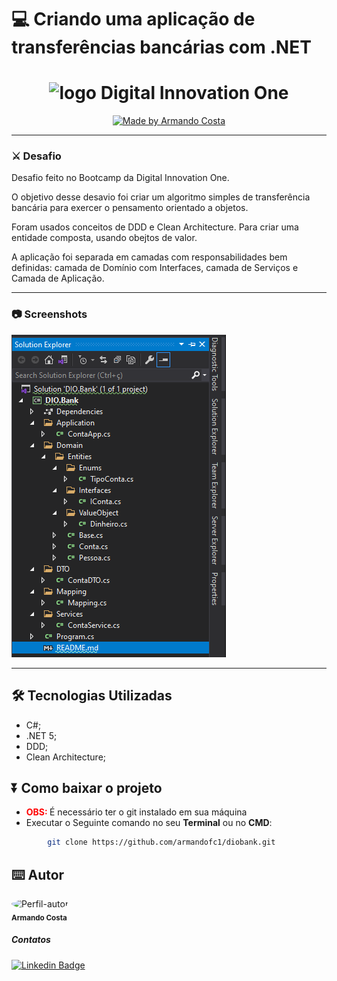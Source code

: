 # 💻 Criando uma aplicação de transferências bancárias com .NET

<h1 align="center">
<img alt="logo Digital Innovation One" src="https://encrypted-tbn0.gstatic.com/images?q=tbn%3AANd9GcS1OXUFeAAKnL7l6wXc7IfvC9r9edDlMnmzO_bJV4O5aoH_7PmvNaGAiKAmu1x5WxpOFDPbQkCmJpgtchs-zQNvwQ&usqp=CAU&ec=45702847" width="400px">
</h1>

<p align="center">
    <a href="https://www.linkedin.com/in/dev-full-stack/">
        <img alt="Made by Armando Costa" src="https://img.shields.io/badge/made%20by-Armando Costa-%23fc8406">
    </a>
</p>

---

### ⚔ Desafio

Desafio feito no Bootcamp da Digital Innovation One.

O objetivo desse desavio foi criar um algoritmo simples de transferência bancária para exercer o pensamento orientado a objetos. 

Foram usados conceitos de DDD e Clean Architecture. Para criar uma entidade composta, usando obejtos de valor.

A aplicação foi separada em camadas com responsabilidades bem definidas: camada de Domínio com Interfaces, camada de Serviços e Camada de Aplicação.

---

### 📷 Screenshots

![Arquitetura](telas/arquitetura.png)

---

## 🛠️ Tecnologias Utilizadas

- C#;
- .NET 5;
- DDD;
- Clean Architecture;

## ⏬ Como baixar o projeto
- <b style="color:red"> OBS: </b> É necessário ter o git instalado em sua máquina
- Executar o Seguinte comando no seu **Terminal** ou no **CMD**:

```bash
        git clone https://github.com/armandofc1/diobank.git
```


## ⌨️ Autor

<img style="border-radius: 50%;" src="https://avatars.githubusercontent.com/u/236738?v=4" width="100px;" alt="Perfil-autor" ><br>
<sub><b>Armando Costa</b></sub>

##### Contatos
[![Linkedin Badge](https://img.shields.io/badge/-LinkedIn-blue?style=flat-square&logo=Linkedin&logoColor=white&link=https://www.linkedin.com/in/dev-full-stack/)](https://www.linkedin.com/in/dev-full-stack/)

